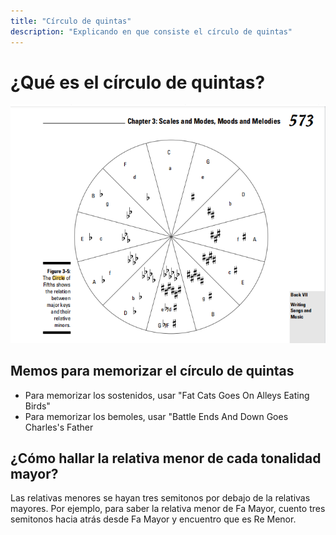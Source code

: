 ```yaml
---
title: "Círculo de quintas"
description: "Explicando en que consiste el círculo de quintas"
---
```


# ¿Qué es el círculo de quintas?


![circle-fifth](./images/circle-of-fifths.png)

## Memos para memorizar el círculo de quintas

- Para memorizar los sostenidos, usar "Fat Cats Goes On Alleys Eating Birds"
- Para memorizar los bemoles, usar "Battle Ends And Down Goes Charles's Father

## ¿Cómo hallar la relativa menor de cada tonalidad mayor?

Las relativas menores se hayan tres semitonos por debajo de la relativas mayores. Por ejemplo, para saber
la relativa menor de Fa Mayor, cuento tres semitonos hacia atrás desde Fa Mayor y encuentro que es Re Menor.